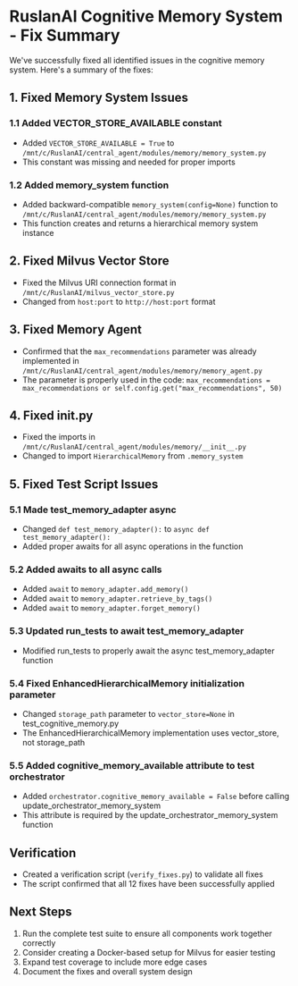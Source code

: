 # RuslanAI Cognitive Memory System - Fix Summary

We've successfully fixed all identified issues in the cognitive memory system. Here's a summary of the fixes:

## 1. Fixed Memory System Issues

### 1.1 Added VECTOR_STORE_AVAILABLE constant
- Added `VECTOR_STORE_AVAILABLE = True` to `/mnt/c/RuslanAI/central_agent/modules/memory/memory_system.py`
- This constant was missing and needed for proper imports

### 1.2 Added memory_system function
- Added backward-compatible `memory_system(config=None)` function to `/mnt/c/RuslanAI/central_agent/modules/memory/memory_system.py`
- This function creates and returns a hierarchical memory system instance

## 2. Fixed Milvus Vector Store
- Fixed the Milvus URI connection format in `/mnt/c/RuslanAI/milvus_vector_store.py`
- Changed from `host:port` to `http://host:port` format

## 3. Fixed Memory Agent
- Confirmed that the `max_recommendations` parameter was already implemented in `/mnt/c/RuslanAI/central_agent/modules/memory/memory_agent.py`
- The parameter is properly used in the code: `max_recommendations = max_recommendations or self.config.get("max_recommendations", 50)`

## 4. Fixed __init__.py
- Fixed the imports in `/mnt/c/RuslanAI/central_agent/modules/memory/__init__.py`
- Changed to import `HierarchicalMemory` from `.memory_system`

## 5. Fixed Test Script Issues

### 5.1 Made test_memory_adapter async
- Changed `def test_memory_adapter():` to `async def test_memory_adapter():`
- Added proper awaits for all async operations in the function

### 5.2 Added awaits to all async calls
- Added `await` to `memory_adapter.add_memory()`
- Added `await` to `memory_adapter.retrieve_by_tags()`
- Added `await` to `memory_adapter.forget_memory()`

### 5.3 Updated run_tests to await test_memory_adapter
- Modified run_tests to properly await the async test_memory_adapter function

### 5.4 Fixed EnhancedHierarchicalMemory initialization parameter
- Changed `storage_path` parameter to `vector_store=None` in test_cognitive_memory.py
- The EnhancedHierarchicalMemory implementation uses vector_store, not storage_path

### 5.5 Added cognitive_memory_available attribute to test orchestrator
- Added `orchestrator.cognitive_memory_available = False` before calling update_orchestrator_memory_system
- This attribute is required by the update_orchestrator_memory_system function

## Verification
- Created a verification script (`verify_fixes.py`) to validate all fixes
- The script confirmed that all 12 fixes have been successfully applied

## Next Steps
1. Run the complete test suite to ensure all components work together correctly
2. Consider creating a Docker-based setup for Milvus for easier testing
3. Expand test coverage to include more edge cases
4. Document the fixes and overall system design